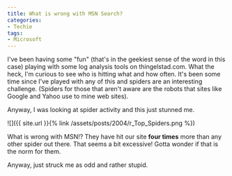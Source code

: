 ```yaml
---
title: What is wrong with MSN Search?
categories:
- Techie
tags:
- Microsoft
---
```


I've been having some "fun" (that's in the geekiest sense of the word in this case) playing with some log analysis tools on thingelstad.com. What the heck, I'm curious to see who is hitting what and how often. It's been some time since I've played with any of this and spiders are an interesting challenge. (Spiders for those that aren't aware are the robots that sites like Google and Yahoo use to mine web sites).

Anyway, I was looking at spider activity and this just stunned me.

![]({{ site.url }}{% link /assets/posts/2004/r_Top_Spiders.png %})

What is wrong with MSN!? They have hit our site **four times** more than any other spider out there. That seems a bit excessive! Gotta wonder if that is the norm for them.

Anyway, just struck me as odd and rather stupid.
